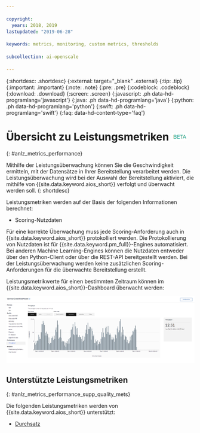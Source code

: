 ```yaml
---

copyright:
  years: 2018, 2019
lastupdated: "2019-06-28"

keywords: metrics, monitoring, custom metrics, thresholds

subcollection: ai-openscale

---
```


{:shortdesc: .shortdesc}
{:external: target="_blank" .external}
{:tip: .tip}
{:important: .important}
{:note: .note}
{:pre: .pre}
{:codeblock: .codeblock}
{:download: .download}
{:screen: .screen}
{:javascript: .ph data-hd-programlang='javascript'}
{:java: .ph data-hd-programlang='java'}
{:python: .ph data-hd-programlang='python'}
{:swift: .ph data-hd-programlang='swift'}
{:faq: data-hd-content-type='faq'}

# Übersicht zu Leistungsmetriken ![Beta-Tag](images/beta.png)
{: #anlz_metrics_performance}

Mithilfe der Leistungsüberwachung können Sie die Geschwindigkeit ermitteln, mit der Datensätze in Ihrer Bereitstellung verarbeitet werden. Die Leistungsüberwachung wird bei der Auswahl der Bereitstellung aktiviert, die mithilfe von {{site.data.keyword.aios_short}} verfolgt und überwacht werden soll.
{: shortdesc}

Leistungsmetriken werden auf der Basis der folgenden Informationen berechnet:

- Scoring-Nutzdaten

Für eine korrekte Überwachung muss jede Scoring-Anforderung auch in {{site.data.keyword.aios_short}} protokolliert werden. Die Protokollierung von Nutzdaten ist für {{site.data.keyword.pm_full}}-Engines automatisiert. Bei anderen Machine Learning-Engines können die Nutzdaten entweder über den Python-Client oder über die REST-API bereitgestellt werden. Bei der Leistungsüberwachung werden keine zusätzlichen Scoring-Anforderungen für die überwachte Bereitstellung erstellt.

Leistungsmetrikwerte für einen bestimmten Zeitraum können im {{site.data.keyword.aios_short}}-Dashboard überwacht werden:

![Leistungsdiagramm](images/performance_metrics_001.png)

## Unterstützte Leistungsmetriken
{: #anlz_metrics_performance_supp_quality_mets}

Die folgenden Leistungsmetriken werden von {{site.data.keyword.aios_short}} unterstützt:

- [Durchsatz](https://test.cloud.ibm.com/docs/services/ai-openscale?topic=ai-openscale-performance_mets_through)
